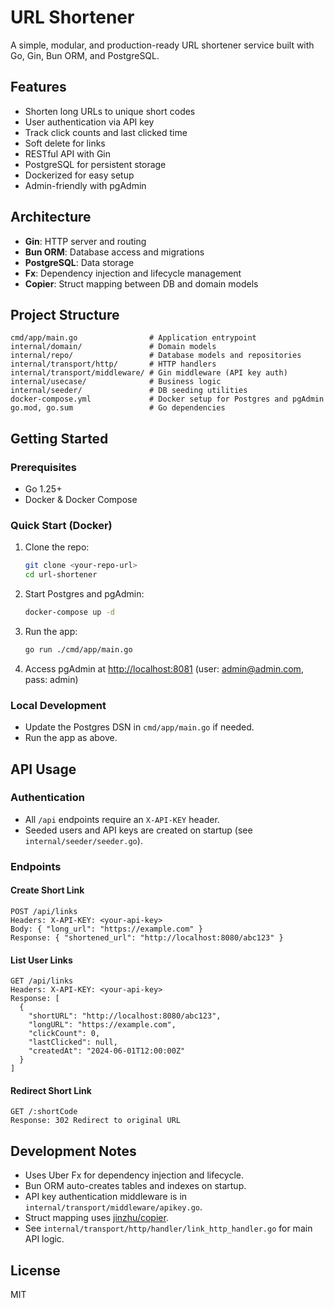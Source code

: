 # URL Shortener

A simple, modular, and production-ready URL shortener service built with Go, Gin, Bun ORM, and PostgreSQL.

## Features
- Shorten long URLs to unique short codes
- User authentication via API key
- Track click counts and last clicked time
- Soft delete for links
- RESTful API with Gin
- PostgreSQL for persistent storage
- Dockerized for easy setup
- Admin-friendly with pgAdmin

## Architecture
- **Gin**: HTTP server and routing
- **Bun ORM**: Database access and migrations
- **PostgreSQL**: Data storage
- **Fx**: Dependency injection and lifecycle management
- **Copier**: Struct mapping between DB and domain models

## Project Structure
```
cmd/app/main.go                # Application entrypoint
internal/domain/               # Domain models
internal/repo/                 # Database models and repositories
internal/transport/http/       # HTTP handlers
internal/transport/middleware/ # Gin middleware (API key auth)
internal/usecase/              # Business logic
internal/seeder/               # DB seeding utilities
docker-compose.yml             # Docker setup for Postgres and pgAdmin
go.mod, go.sum                 # Go dependencies
```

## Getting Started

### Prerequisites
- Go 1.25+
- Docker & Docker Compose

### Quick Start (Docker)
1. Clone the repo:
   ```sh
   git clone <your-repo-url>
   cd url-shortener
   ```
2. Start Postgres and pgAdmin:
   ```sh
   docker-compose up -d
   ```
3. Run the app:
   ```sh
   go run ./cmd/app/main.go
   ```
4. Access pgAdmin at [http://localhost:8081](http://localhost:8081) (user: admin@admin.com, pass: admin)

### Local Development
- Update the Postgres DSN in `cmd/app/main.go` if needed.
- Run the app as above.

## API Usage

### Authentication
- All `/api` endpoints require an `X-API-KEY` header.
- Seeded users and API keys are created on startup (see `internal/seeder/seeder.go`).

### Endpoints

#### Create Short Link
```
POST /api/links
Headers: X-API-KEY: <your-api-key>
Body: { "long_url": "https://example.com" }
Response: { "shortened_url": "http://localhost:8080/abc123" }
```

#### List User Links
```
GET /api/links
Headers: X-API-KEY: <your-api-key>
Response: [
  {
    "shortURL": "http://localhost:8080/abc123",
    "longURL": "https://example.com",
    "clickCount": 0,
    "lastClicked": null,
    "createdAt": "2024-06-01T12:00:00Z"
  }
]
```

#### Redirect Short Link
```
GET /:shortCode
Response: 302 Redirect to original URL
```

## Development Notes
- Uses Uber Fx for dependency injection and lifecycle.
- Bun ORM auto-creates tables and indexes on startup.
- API key authentication middleware is in `internal/transport/middleware/apikey.go`.
- Struct mapping uses [jinzhu/copier](https://github.com/jinzhu/copier).
- See `internal/transport/http/handler/link_http_handler.go` for main API logic.

## License
MIT
